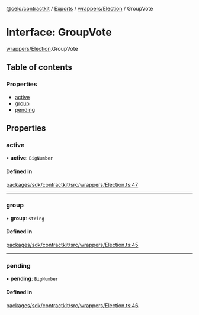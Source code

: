 [@celo/contractkit](../README.md) / [Exports](../modules.md) / [wrappers/Election](../modules/wrappers_Election.md) / GroupVote

# Interface: GroupVote

[wrappers/Election](../modules/wrappers_Election.md).GroupVote

## Table of contents

### Properties

- [active](wrappers_Election.GroupVote.md#active)
- [group](wrappers_Election.GroupVote.md#group)
- [pending](wrappers_Election.GroupVote.md#pending)

## Properties

### active

• **active**: `BigNumber`

#### Defined in

[packages/sdk/contractkit/src/wrappers/Election.ts:47](https://github.com/celo-org/developer-tooling/blob/master/packages/sdk/contractkit/src/wrappers/Election.ts#L47)

___

### group

• **group**: `string`

#### Defined in

[packages/sdk/contractkit/src/wrappers/Election.ts:45](https://github.com/celo-org/developer-tooling/blob/master/packages/sdk/contractkit/src/wrappers/Election.ts#L45)

___

### pending

• **pending**: `BigNumber`

#### Defined in

[packages/sdk/contractkit/src/wrappers/Election.ts:46](https://github.com/celo-org/developer-tooling/blob/master/packages/sdk/contractkit/src/wrappers/Election.ts#L46)
